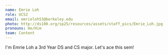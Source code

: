 ```yaml
---
name: Emrie Loh
role: UCS2
email: emrieloh53@berkeley.edu
photo: http://ds100.org/sp25/resources/assets/staff_pics/Emrie_Loh.jpg
pronouns: He/Him
team: Content
---
```

I'm Emrie Loh a 3rd Year DS and CS major. Let's ace this sem!